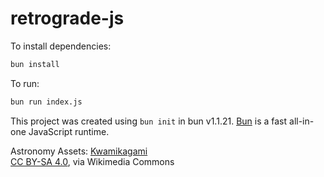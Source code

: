 # retrograde-js



To install dependencies:

```bash
bun install
```

To run:

```bash
bun run index.js
```

This project was created using `bun init` in bun v1.1.21. [Bun](https://bun.sh) is a fast all-in-one JavaScript runtime.


Astronomy Assets:
[Kwamikagami](https://commons.wikimedia.org/wiki/File:Mars_symbol.svg)\
[CC BY-SA 4.0](https://creativecommons.org/licenses/by-sa/4.0), via Wikimedia Commons